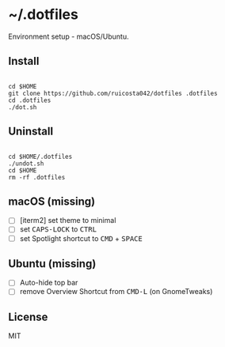 # ~/.dotfiles

Environment setup - macOS/Ubuntu.

## Install

```shell

cd $HOME
git clone https://github.com/ruicosta042/dotfiles .dotfiles
cd .dotfiles
./dot.sh

```

## Uninstall

```shell

cd $HOME/.dotfiles
./undot.sh
cd $HOME
rm -rf .dotfiles

```

## macOS (missing)

- [ ] [iterm2] set theme to minimal
- [ ] set <kbd>CAPS-LOCK</kbd> to <kbd>CTRL</kbd>
- [ ] set Spotlight shortcut to <kbd>CMD</kbd> + <kbd>SPACE</kbd>

## Ubuntu (missing)

- [ ] Auto-hide top bar
- [ ] remove Overview Shortcut from <kbd>CMD-L</kbd> (on GnomeTweaks)

## License

MIT
